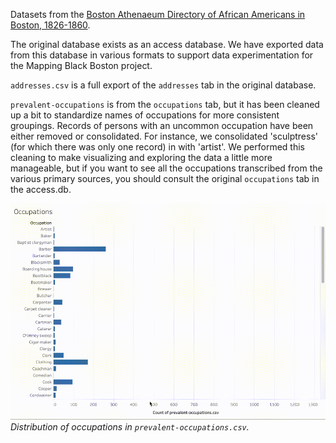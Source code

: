 Datasets from the [Boston Athenaeum Directory of African Americans in Boston, 1826-1860](https://www.bostonathenaeum.org/library/electronic-resources/boston-athenaeum-directory-african-americans-in-boston-1820-1865).

The original database exists as an access database. We have exported data from this database in various formats to support data experimentation for the Mapping Black Boston project. 

`addresses.csv` is a full export of the `addresses` tab in the original database.

`prevalent-occupations` is from the `occupations` tab, but it has been cleaned up a bit to standardize names of occupations for more consistent groupings. Records of persons with an uncommon occupation have been either removed or consolidated. For instance, we consolidated 'sculptress' (for which there was only one record) in with 'artist'. We performed this cleaning to make visualizing and exploring the data a little more manageable, but if you want to see all the occupations transcribed from the various primary sources, you should consult the original `occupations` tab in the access.db. 

![GIF exploring the distribution of occupations in prevalent-occupations.csv](media/occupations.gif)
_Distribution of occupations in `prevalent-occupations.csv`._